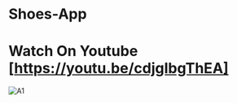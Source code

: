 # Shoes-App

# Watch On Youtube [https://youtu.be/cdjgIbgThEA]

![A1](https://user-images.githubusercontent.com/72684684/193468415-fe119128-8c59-4f1e-bd58-0a7b3f0a599e.png)
